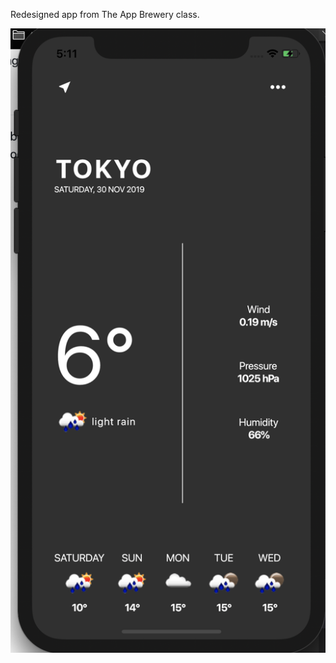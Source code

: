 Redesigned app from The App Brewery class.

![App Screenshot](https://github.com/camillesalvador/clima/blob/master/images/app-screen.png)
